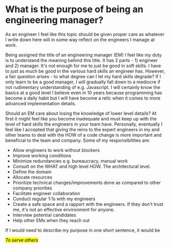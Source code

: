 # What is the purpose of being an engineering manager?

As an engineer I feel like this topic should be given proper care as whatever I write down here will in some way reflect on the engineers I manage at work.

Being assigned the title of an engineering manager (EM) I feel like my duty is to understand the meaning behind this title. It has 2 parts - 1) engineer and 2) manager. It's not enough for me to just be good in soft skills. I have to just as much be good in the various hard skills an engineer has. However, a fair question arises - to what degree can I let my hard skills degrade? If I only learn to be a good manager, I will gradually fall down to a mediocre if not rudimentary understanding of e.g. Javascript. I will certainly know the basics at a good level I believe even in 10 years because programming has become a daily habit but I will have become a relic when it comes to more advanced implementation details.

Should an EM care about losing the knowledge of lower level details? At first it might feel like you become inadequate and must keep up with the level of hard skills the engineers in your team have. Personally, eventually I feel like I accepted that giving the reins to the expert engineers in my and other teams to deal with the HOW of a code change is more important and beneficial to the team and company. Some of my responsibilities are:
- Allow engineers to work without blockers
- Improve working conditions
- Minimize redundancies e.g. bureaucracy, manual work
- Consult on the WHAT and high level HOW. The architectural level.
- Define the domain
- Allocate resources
- Prioritize technical changes/improvements done as compared to other company priorities
- Facilitate engineer collaboration
- Conduct regular 1:1s with my engineers
- Create a safe space and a rapport with the engineers. If they don't trust me, it's not an effective environment for anyone.
- Interview potential candidates
- Help other EMs when they reach out

If I would need to describe my purpose in one short sentence, it would be

<mark><em>To serve others</em></mark>
